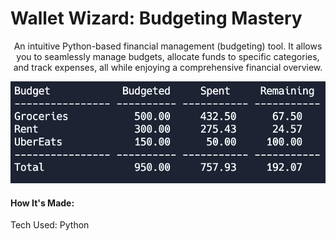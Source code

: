 <h1>Wallet Wizard: Budgeting Mastery</h1>
<p align="center">An intuitive Python-based financial management (budgeting) tool. It allows you to seamlessly manage budgets, allocate funds to specific categories, and track expenses, all while enjoying a comprehensive financial overview.</p>

<p align="center"><img src="BudgetInstance.png" alt="instance"></p>

<h4>How It's Made:</h4>
<p>Tech Used: Python</p>
